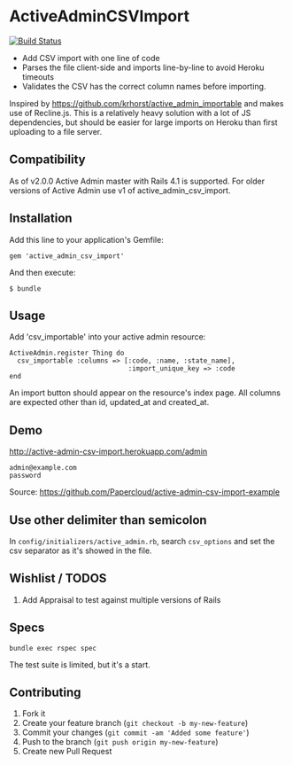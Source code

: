 ActiveAdminCSVImport
=======================

[![Build Status](https://travis-ci.org/Papercloud/active_admin_csv_import.svg?branch=master)](https://travis-ci.org/Papercloud/active_admin_csv_import)

- Add CSV import with one line of code
- Parses the file client-side and imports line-by-line to avoid Heroku timeouts
- Validates the CSV has the correct column names before importing.

Inspired by https://github.com/krhorst/active_admin_importable and makes use of Recline.js. This is a relatively heavy solution with a lot of JS dependencies, but should be easier for large imports on Heroku than first uploading to a file server.

## Compatibility

As of v2.0.0 Active Admin master with Rails 4.1 is supported. For older versions of Active Admin use v1 of active_admin_csv_import.

## Installation

Add this line to your application's Gemfile:

    gem 'active_admin_csv_import'

And then execute:

    $ bundle

## Usage

Add 'csv_importable' into your active admin resource:

```
ActiveAdmin.register Thing do
  csv_importable :columns => [:code, :name, :state_name],
                              :import_unique_key => :code
end
```

An import button should appear on the resource's index page. All columns are expected other than id, updated_at and created_at.

## Demo

http://active-admin-csv-import.herokuapp.com/admin
```
admin@example.com
password
```
Source: https://github.com/Papercloud/active-admin-csv-import-example

## Use other delimiter than semicolon

In `config/initializers/active_admin.rb`, search `csv_options` and set the csv separator as it's showed in the file.

## Wishlist / TODOS

1. Add Appraisal to test against multiple versions of Rails

## Specs
```
bundle exec rspec spec
```
The test suite is limited, but it's a start.

## Contributing

1. Fork it
2. Create your feature branch (`git checkout -b my-new-feature`)
3. Commit your changes (`git commit -am 'Added some feature'`)
4. Push to the branch (`git push origin my-new-feature`)
5. Create new Pull Request
